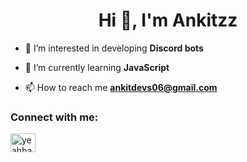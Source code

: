<h1 align="center">Hi 👋, I'm Ankitzz</h1>

- 🔭 I’m interested in developing **Discord bots**

- 🌱 I’m currently learning **JavaScript**

- 📫 How to reach me **ankitdevs06@gmail.com**

<h3 align="left">Connect with me:</h3>
<p align="left">
<a href="https://instagram.com/yeahhankit" target="blank"><img align="center" src="https://raw.githubusercontent.com/rahuldkjain/github-profile-readme-generator/master/src/images/icons/Social/instagram.svg" alt="yeahhankit" height="30" width="40" /></a>
</p>
